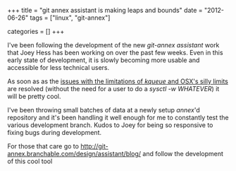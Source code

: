 +++
title = "git annex assistant is making leaps and bounds"
date = "2012-06-26"
tags = ["linux", "git-annex"]


categories = []
+++

I've been following the development of the new _git-annex assistant_
work that Joey Hess has been working on over the past few weeks. Even
in this early state of development, it is slowly becoming more usable
and accessible for less technical users.

As soon as as the
[issues with the limitations of _kqueue_ and OSX's silly limits](http://git-annex.branchable.com/bugs/Issue_on_OSX_with_some_system_limits/)
are resolved (without the need for a user to do a _sysctl -w
WHATEVER_) it will be pretty cool.

I've been throwing small batches of data at a newly setup _annex_'d
repository and it's been handling it well enough for me to constantly
test the various development branch. Kudos to Joey for being so
responsive to fixing bugs during development.

For those that care go to
<http://git-annex.branchable.com/design/assistant/blog/> and follow
the development of this cool tool
